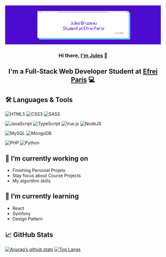 ![Banner](Banner.png)

<h3 align="center">
  Hi there, <a href="https://www.linkedin.com/in/jules-bruzeau/" target="_blank" rel="noreferrer">I'm Jules</a> 👋
</h3>

<h2 align="center">
  I'm a Full-Stack Web Developer Student at <a href="https://www.efrei.fr/" target="_blank" rel="noreferrer">Efrei Paris</a> 💻
</h2>


## 🛠 Languages & Tools

![HTML5](https://img.shields.io/badge/html5-%23E34F26.svg?style=for-the-badge&logo=html5&logoColor=white)
![CSS3](https://img.shields.io/badge/css3-%231572B6.svg?style=for-the-badge&logo=css3&logoColor=white)
![SASS](https://img.shields.io/badge/SASS-hotpink.svg?style=for-the-badge&logo=SASS&logoColor=white)

![JavaScript](https://img.shields.io/badge/javascript-%23323330.svg?style=for-the-badge&logo=javascript&logoColor=%23F7DF1E)
![TypeScript](https://img.shields.io/badge/typescript-%23007ACC.svg?style=for-the-badge&logo=typescript&logoColor=white)
![Vue.js](https://img.shields.io/badge/vuejs-%2335495e.svg?style=for-the-badge&logo=vuedotjs&logoColor=%234FC08D)
![NodeJS](https://img.shields.io/badge/node.js-6DA55F?style=for-the-badge&logo=node.js&logoColor=white)

![MySQL](https://img.shields.io/badge/mysql-%2300f.svg?style=for-the-badge&logo=mysql&logoColor=white)
![MongoDB](https://img.shields.io/badge/MongoDB-%234ea94b.svg?style=for-the-badge&logo=mongodb&logoColor=white)

![PHP](https://img.shields.io/badge/php-%23777BB4.svg?style=for-the-badge&logo=php&logoColor=white)
![Python](https://img.shields.io/badge/python-3670A0?style=for-the-badge&logo=python&logoColor=ffdd54)


## 🔭 I’m currently working on

  - Finishing Personal Projets
  - Stay focus about Course Projects
  - My algorithm skills

## 🌱 I’m currently learning

  - React
  - Symfony
  - Design Pattern

## 📈 GitHub Stats

[![Anurag’s github stats](https://github-readme-stats.vercel.app/api?username=JulesEfrei)](https://github.com/JulesEfrei)
[![Top Langs](https://github-readme-stats.vercel.app/api/top-langs/?username=JulesEfrei&layout=compact)](https://github.com/JulesEfrei)
